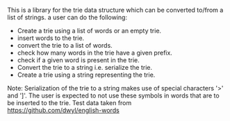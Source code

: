 This is a library for the trie data structure which can be converted to/from a list of strings. a user can do the following:

- Create a trie using a list of words or an empty trie.
- insert words to the trie.
- convert the trie to a list of words.
- check how many words in the trie have a given prefix.
- check if a given word is present in the trie.
- Convert the trie to a string i.e. serialize the trie.
- Create a trie using a string representing the trie.

Note: Serialization of the trie to a string makes use of special characters '>' and ']'. The user is expected to not use these symbols in words that are to be inserted to the trie.
Test data taken from https://github.com/dwyl/english-words
